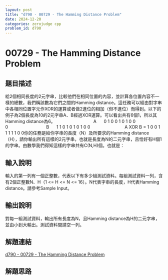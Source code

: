```yaml
---
layout: post
title: "d790 - 00729 - The Hamming Distance Problem"
date: 2024-12-20
categories: zerojudge cpp
problem_id: d790
---
```


# 00729 - The Hamming Distance Problem

## 題目描述

給2個相同長度的2元字串，比較他們在相同位置的內容，並計算各位置內容不一樣的總數，我們稱該數為它們之間的Hamming distance。這任務可以經由對字串中各相同位置字元作XOR的運算或者做2進位的相加（但不進位）而得到。以下的例子為2個長度為10的2元字串A、B經過XOR運算。可以看出共有6個1，所以其Hamming distance為6。                               A      0 1 0 0 1 0 1 0 0 0                               B      1 1 0 1 0 1 0 1 0 0                            A XOR B = 1 0 0 1 1 1 1 1 0 0你的任務是給你字串的長度（N）及所要求的Hamming distance（H），請你輸出所有這樣的2元字串，也就是長度為N的二元字串，且恰好有H個1的字串。由數學我們得知這樣的字串共有C(N,H)個。也就是：

## 輸入說明

輸入的第一列有一個正整數，代表以下有多少組測試資料。每組測試資料一列，含有2個正整數N、H（1 <= H <= N <= 16）。N代表字串的長度，H代表Hamming distance。請參考Sample Input。

## 輸出說明

對每一組測試資料，輸出所有長度為N，且Hamming distance為H的二元字串，並由小到大輸出。測試資料間請空一列。

## 解題連結

[d790 - 00729 - The Hamming Distance Problem](https://zerojudge.tw/ShowProblem?problemid=d790)

## 解題思路

